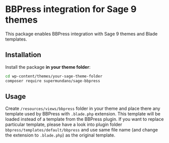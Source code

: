 # BBPress integration for Sage 9 themes

This package enables BBPress integration with Sage 9 themes and Blade templates.

## Installation

Install the package **in your theme folder**:

```bash
cd wp-content/themes/your-sage-theme-folder
composer require supermundano/sage-bbpress
```

## Usage

Create `/resources/views/bbpress` folder in your theme and place there any template used by BBPress with `.blade.php` extension. This template will be loaded instead of a template from the BBPress plugin. If you want to replace particular template, please have a look into plugin folder `bbpress/templates/default/bbpress` and use same file name (and change the extension to `.blade.php`) as the original template.